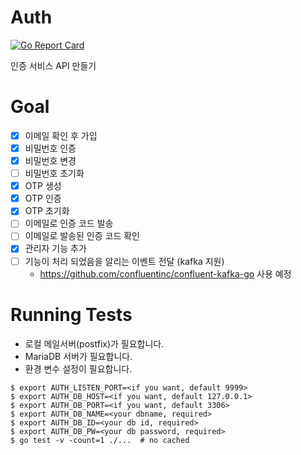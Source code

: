 # Auth

[![Go Report Card](https://goreportcard.com/badge/github.com/loganstone/auth)](https://goreportcard.com/report/github.com/loganstone/auth)

인증 서비스 API 만들기

# Goal
- [x] 이메일 확인 후 가입
- [x] 비밀번호 인증
- [x] 비밀번호 변경
- [ ] 비밀번호 초기화
- [x] OTP 생성
- [x] OTP 인증
- [x] OTP 초기화
- [ ] 이메일로 인증 코드 발송
- [ ] 이메일로 발송된 인증 코드 확인
- [x] 관리자 기능 추가
- [ ] 기능이 처리 되었음을 알리는 이벤트 전달 (kafka 지원)
  - https://github.com/confluentinc/confluent-kafka-go 사용 예정

# Running Tests

* 로컬 메일서버(postfix)가 필요합니다.
* MariaDB 서버가 필요합니다.
* 환경 변수 설정이 필요합니다.

```shell
$ export AUTH_LISTEN_PORT=<if you want, default 9999>
$ export AUTH_DB_HOST=<if you want, default 127.0.0.1>
$ export AUTH_DB_PORT=<if you want, default 3306>
$ export AUTH_DB_NAME=<your dbname, required>
$ export AUTH_DB_ID=<your db id, required>
$ export AUTH_DB_PW=<your db password, required>
$ go test -v -count=1 ./...  # no cached
```
